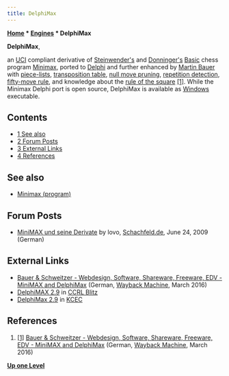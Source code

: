 ```yaml
---
title: DelphiMax
---
```

**[Home](Home "Home") * [Engines](Engines "Engines") * DelphiMax**

**DelphiMax**,

an [UCI](UCI "UCI") compliant derivative of [Steinwender's](Dieter_Steinwender "Dieter Steinwender") and [Donninger's](Chrilly_Donninger "Chrilly Donninger") [Basic](Basic "Basic") chess program [Minimax](</Minimax_(program)> "Minimax (program)"),
ported to [Delphi](Delphi "Delphi") and further enhanced by [Martin Bauer](Martin_Bauer "Martin Bauer") with [piece-lists](Piece-Lists "Piece-Lists"), [transposition table](Transposition_Table "Transposition Table"), [null move pruning](Null_Move_Pruning "Null Move Pruning"), [repetition detection](Repetitions "Repetitions"), [fifty-move rule](Fifty-move_Rule "Fifty-move Rule"), and knowledge about the [rule of the square](Rule_of_the_Square "Rule of the Square")
<a id="cite-note-1" href="#cite-ref-1">[1]</a>. While the Minimax Delphi port is open source, DelphiMax is available as [Windows](Windows "Windows") executable.

## Contents

- [1 See also](#see-also)
- [2 Forum Posts](#forum-posts)
- [3 External Links](#external-links)
- [4 References](#references)

## See also

- [Minimax (program)](</Minimax_(program)> "Minimax (program)")

## Forum Posts

- [MiniMAX und seine Derivate](http://www.schachfeld.de/f202/minimax-derivate-9732/) by lovo, [Schachfeld.de](http://www.schachfeld.de/), June 24, 2009 (German)

## External Links

- [Bauer & Schweitzer - Webdesign, Software, Shareware, Freeware, EDV - MiniMAX and DelphiMax](http://web.archive.org/web/20160307143139if_/http://bauer-schweitzer.de/index.html?minimax/index_minimax.html) (German, [Wayback Machine](https://en.wikipedia.org/wiki/Wayback_Machine), March 2016)
- [DelphiMAX 2.9](http://www.computerchess.org.uk/ccrl/404/cgi/engine_details.cgi?print=Details&each_game=1&eng=DelphiMAX%202.9) in [CCRL Blitz](CCRL "CCRL")
- [DelphiMax 2.9](http://kirill-kryukov.com/chess/kcec/cgi/engine_details.cgi?print=Details&each_game=1&eng=DelphiMax%202.9) in [KCEC](KCEC "KCEC")

## References

1. <a id="cite-ref-1" href="#cite-note-1">[1]</a> [Bauer & Schweitzer - Webdesign, Software, Shareware, Freeware, EDV - MiniMAX and DelphiMax](http://web.archive.org/web/20160307143139if_/http://bauer-schweitzer.de/index.html?minimax/index_minimax.html) (German, [Wayback Machine](https://en.wikipedia.org/wiki/Wayback_Machine), March 2016)

**[Up one Level](Engines "Engines")**

